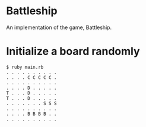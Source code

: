 # Battleship
An implementation of the game, Battleship.

# Initialize a board randomly
```
$ ruby main.rb
. . . . . . . . . .
. . . . C C C C C .
. . . . . . . . . .
. . . . D . . . . .
T . . . D . . . . .
T . . . D . . . . .
. . . . . . . S S S
. . . . . . . . . .
. . . . B B B B . .
. . . . . . . . . .
```
